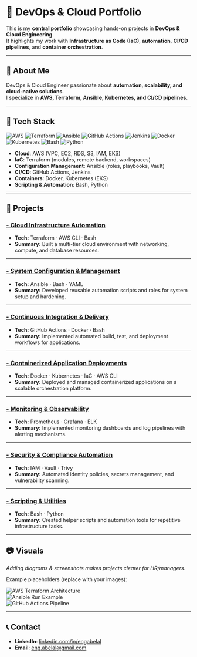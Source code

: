 # 🚀 DevOps & Cloud Portfolio

This is my **central portfolio** showcasing hands-on projects in **DevOps & Cloud Engineering**.  
It highlights my work with **Infrastructure as Code (IaC)**, **automation**, **CI/CD pipelines**, and **container orchestration**.  

---

## 📌 About Me
DevOps & Cloud Engineer passionate about **automation, scalability, and cloud-native solutions**.  
I specialize in **AWS, Terraform, Ansible, Kubernetes, and CI/CD pipelines**.  

---

## 🧰 Tech Stack

![AWS](https://img.shields.io/badge/Cloud-AWS-orange)
![Terraform](https://img.shields.io/badge/IaC-Terraform-blue) 
![Ansible](https://img.shields.io/badge/CM-Ansible-red) 
![GitHub Actions](https://img.shields.io/badge/CI%2FCD-GitHub_Actions-lightgrey) 
![Jenkins](https://img.shields.io/badge/CI%2FCD-Jenkins-green) 
![Docker](https://img.shields.io/badge/Containers-Docker-blue) 
![Kubernetes](https://img.shields.io/badge/Containers-Kubernetes-blue) 
![Bash](https://img.shields.io/badge/Scripting-Bash-black) 
![Python](https://img.shields.io/badge/Scripting-Python-yellow)

- **Cloud**: AWS (VPC, EC2, RDS, S3, IAM, EKS)  
- **IaC**: Terraform (modules, remote backend, workspaces)  
- **Configuration Management**: Ansible (roles, playbooks, Vault)  
- **CI/CD**: GitHub Actions, Jenkins  
- **Containers**: Docker, Kubernetes (EKS)  
- **Scripting & Automation**: Bash, Python  

---

## 📂 Projects

### [- Cloud Infrastructure Automation](./Projects/cloud-infra-automation)  
- **Tech:** Terraform · AWS CLI · Bash  
- **Summary:** Built a multi-tier cloud environment with networking, compute, and database resources.  

---

### [- System Configuration & Management](./Projects/system-config-management)  
- **Tech:** Ansible · Bash · YAML  
- **Summary:** Developed reusable automation scripts and roles for system setup and hardening.  

---

### [- Continuous Integration & Delivery](./Projects/ci-cd-pipelines)  
- **Tech:** GitHub Actions · Docker · Bash  
- **Summary:** Implemented automated build, test, and deployment workflows for applications.  

---

### [- Containerized Application Deployments](./Projects/containerized-deployments)  
- **Tech:** Docker · Kubernetes · IaC · AWS CLI  
- **Summary:** Deployed and managed containerized applications on a scalable orchestration platform.  

---

### [- Monitoring & Observability](./Projects/monitoring-observability)  
- **Tech:** Prometheus · Grafana · ELK  
- **Summary:** Implemented monitoring dashboards and log pipelines with alerting mechanisms.  

---

### [- Security & Compliance Automation](./Projects/security-compliance-automation)  
- **Tech:** IAM · Vault · Trivy  
- **Summary:** Automated identity policies, secrets management, and vulnerability scanning.  

---

### [- Scripting & Utilities](./Projects/scripting-utilities)  
- **Tech:** Bash · Python  
- **Summary:** Created helper scripts and automation tools for repetitive infrastructure tasks.  

---

## 📷 Visuals

_Adding diagrams & screenshots makes projects clearer for HR/managers._  

Example placeholders (replace with your images):  

![AWS Terraform Architecture](./images/aws-terraform-diagram.png)  
![Ansible Run Example](./images/ansible-run.png)  
![GitHub Actions Pipeline](./images/github-actions-pipeline.png)  

---

## 📞 Contact
- **LinkedIn**: [linkedin.com/in/engabelal](https://linkedin.com/in/engabelal/)  
- **Email**: eng.abelal@gmail.com 
